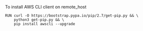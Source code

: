 To install AWS CLI client on remote_host
```
RUN curl -O https://bootstrap.pypa.io/pip/2.7/get-pip.py && \
    python3 get-pip.py && \
    pip install awscli --upgrade
```    
    